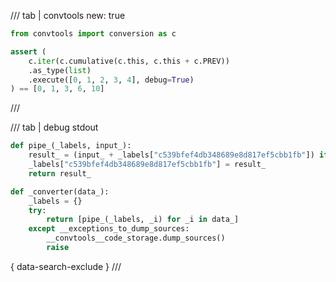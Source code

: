 /// tab | convtools
    new: true

```python
from convtools import conversion as c

assert (
    c.iter(c.cumulative(c.this, c.this + c.PREV))
    .as_type(list)
    .execute([0, 1, 2, 3, 4], debug=True)
) == [0, 1, 3, 6, 10]

```
///

/// tab | debug stdout
```python
def pipe_(_labels, input_):
    result_ = (input_ + _labels["c539bfef4db348689e8d817ef5cbb1fb"]) if ("c539bfef4db348689e8d817ef5cbb1fb" in _labels) else input_
    _labels["c539bfef4db348689e8d817ef5cbb1fb"] = result_
    return result_

def _converter(data_):
    _labels = {}
    try:
        return [pipe_(_labels, _i) for _i in data_]
    except __exceptions_to_dump_sources:
        __convtools__code_storage.dump_sources()
        raise


```
{ data-search-exclude }
///

